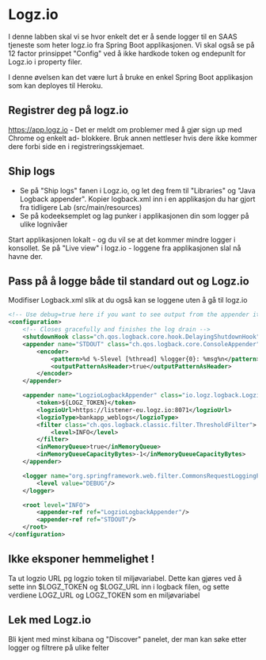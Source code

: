 # Logz.io

I denne labben skal vi se hvor enkelt det er å sende logger til en SAAS tjeneste som heter logz.io fra Spring Boot applikasjonen. Vi skal også se på 12 factor prinsippet "Config" ved å ikke hardkode token og endepunlt for Logz.io i property filer. 

I denne øvelsen kan det være lurt å bruke en enkel Spring Boot applikasjon som kan deployes til Heroku. 

## Registrer deg på logz.io

https://app.logz.io - Det er meldt om problemer med å gjør sign up med Chrome og enkelt ad- blokkere. Bruk annen nettleser hvis dere ikke kommer dere forbi side en i registreringsskjemaet. 

## Ship logs 

* Se på "Ship logs" fanen i Logz.io, og let deg frem til "Libraries" og "Java Logback appender". Kopier logback.xml inn i en applikasjon du 
har gjort fra tidligere Lab (src/main/resources)
* Se på kodeeksemplet og lag punker i applikasjonen din som logger på ulike lognivåer 

Start applikasjonen lokalt - og du vil se at det kommer mindre logger i konsollet. Se på "Live view" i logz.io - loggene fra applikasjonen slal nå havne der.

## Pass på å logge både til standard out og Logz.io

Modifiser Logback.xml slik at du også kan se loggene uten å gå til logz.io

```xml
<!-- Use debug=true here if you want to see output from the appender itself -->
<configuration>
    <!-- Closes gracefully and finishes the log drain -->
    <shutdownHook class="ch.qos.logback.core.hook.DelayingShutdownHook"/>
    <appender name="STDOUT" class="ch.qos.logback.core.ConsoleAppender">
        <encoder>
            <pattern>%d %-5level [%thread] %logger{0}: %msg%n</pattern>
            <outputPatternAsHeader>true</outputPatternAsHeader>
        </encoder>
    </appender>

    <appender name="LogzioLogbackAppender" class="io.logz.logback.LogzioLogbackAppender">
        <token>${LOGZ_TOKEN}</token>
        <logzioUrl>https://listener-eu.logz.io:8071</logzioUrl>
        <logzioType>bankapp_weblogs</logzioType>
        <filter class="ch.qos.logback.classic.filter.ThresholdFilter">
            <level>INFO</level>
        </filter>
        <inMemoryQueue>true</inMemoryQueue>
        <inMemoryQueueCapacityBytes>-1</inMemoryQueueCapacityBytes>
    </appender>

    <logger name="org.springframework.web.filter.CommonsRequestLoggingFilter">
        <level value="DEBUG"/>
    </logger>

    <root level="INFO">
        <appender-ref ref="LogzioLogbackAppender"/>
        <appender-ref ref="STDOUT"/>
    </root>
</configuration>


```
## Ikke eksponer hemmelighet !

Ta ut logzio URL pg logzio token til miljøvariabel. Dette kan gjøres ved å sette inn $LOGZ_TOKEN og $LOGZ_URL inn i logback filen, og sette verdiene LOGZ_URL og LOGZ_TOKEN som en miljøvariabel 

## Lek med Logz.io

Bli kjent med minst kibana og "Discover" panelet, der man kan søke etter logger og filtrere på ulike felter 
